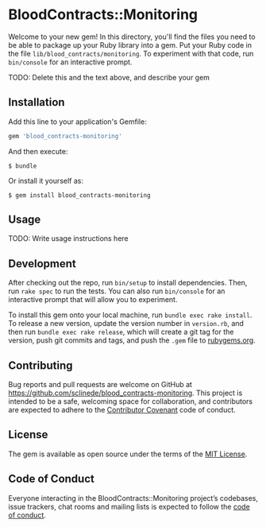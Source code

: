 # BloodContracts::Monitoring

Welcome to your new gem! In this directory, you'll find the files you need to be able to package up your Ruby library into a gem. Put your Ruby code in the file `lib/blood_contracts/monitoring`. To experiment with that code, run `bin/console` for an interactive prompt.

TODO: Delete this and the text above, and describe your gem

## Installation

Add this line to your application's Gemfile:

```ruby
gem 'blood_contracts-monitoring'
```

And then execute:

    $ bundle

Or install it yourself as:

    $ gem install blood_contracts-monitoring

## Usage

TODO: Write usage instructions here

## Development

After checking out the repo, run `bin/setup` to install dependencies. Then, run `rake spec` to run the tests. You can also run `bin/console` for an interactive prompt that will allow you to experiment.

To install this gem onto your local machine, run `bundle exec rake install`. To release a new version, update the version number in `version.rb`, and then run `bundle exec rake release`, which will create a git tag for the version, push git commits and tags, and push the `.gem` file to [rubygems.org](https://rubygems.org).

## Contributing

Bug reports and pull requests are welcome on GitHub at https://github.com/sclinede/blood_contracts-monitoring. This project is intended to be a safe, welcoming space for collaboration, and contributors are expected to adhere to the [Contributor Covenant](http://contributor-covenant.org) code of conduct.

## License

The gem is available as open source under the terms of the [MIT License](https://opensource.org/licenses/MIT).

## Code of Conduct

Everyone interacting in the BloodContracts::Monitoring project’s codebases, issue trackers, chat rooms and mailing lists is expected to follow the [code of conduct](https://github.com/sclinede/blood_contracts-monitoring/blob/master/CODE_OF_CONDUCT.md).
